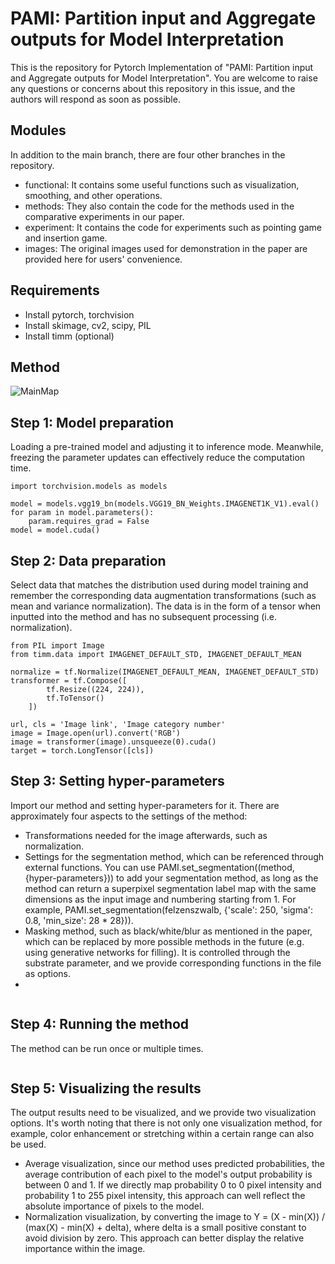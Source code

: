 # PAMI: Partition input and Aggregate outputs for Model Interpretation
This is the repository for Pytorch Implementation of "PAMI: Partition input and Aggregate outputs for Model Interpretation". You are welcome to raise any questions or concerns about this repository in this issue, and the authors will respond as soon as possible.

## Modules
In addition to the main branch, there are four other branches in the repository.
- functional: It contains some useful functions such as visualization, smoothing, and other operations.
- methods: They also contain the code for the methods used in the comparative experiments in our paper.
- experiment: It contains the code for experiments such as pointing game and insertion game.
- images: The original images used for demonstration in the paper are provided here for users' convenience.

## Requirements
- Install pytorch, torchvision
- Install skimage, cv2, scipy, PIL
- Install timm (optional)

## Method
![MainMap](https://github.com/fuermowei/PAMI/assets/47769416/65d4a763-936a-433d-b19f-9cd5934d85fd)

## Step 1: Model preparation
Loading a pre-trained model and adjusting it to inference mode. Meanwhile, freezing the parameter updates can effectively reduce the computation time.
```
import torchvision.models as models

model = models.vgg19_bn(models.VGG19_BN_Weights.IMAGENET1K_V1).eval()
for param in model.parameters():
    param.requires_grad = False
model = model.cuda()
```

## Step 2: Data preparation
Select data that matches the distribution used during model training and remember the corresponding data augmentation transformations (such as mean and variance normalization).
The data is in the form of a tensor when inputted into the method and has no subsequent processing (i.e. normalization).
```
from PIL import Image
from timm.data import IMAGENET_DEFAULT_STD, IMAGENET_DEFAULT_MEAN

normalize = tf.Normalize(IMAGENET_DEFAULT_MEAN, IMAGENET_DEFAULT_STD)
transformer = tf.Compose([
        tf.Resize((224, 224)),
        tf.ToTensor()
    ])
    
url, cls = 'Image link', 'Image category number'
image = Image.open(url).convert('RGB')
image = transformer(image).unsqueeze(0).cuda()
target = torch.LongTensor([cls])
```


## Step 3: Setting hyper-parameters
Import our method and setting hyper-parameters for it.
There are approximately four aspects to the settings of the method:
- Transformations needed for the image afterwards, such as normalization.
- Settings for the segmentation method, which can be referenced through external functions. You can use PAMI.set_segmentation((method, {hyper-parameters})) to add your segmentation method, as long as the method can return a superpixel segmentation label map with the same dimensions as the input image and numbering starting from 1. For example, PAMI.set_segmentation(felzenszwalb, {'scale': 250, 'sigma': 0.8, 'min_size': 28 * 28})).
- Masking method, such as black/white/blur as mentioned in the paper, which can be replaced by more possible methods in the future (e.g. using generative networks for filling). It is controlled through the substrate parameter, and we provide corresponding functions in the file as options.
- 
```

```

## Step 4: Running the method
The method can be run once or multiple times.
```
```

## Step 5: Visualizing the results
The output results need to be visualized, and we provide two visualization options. It's worth noting that there is not only one visualization method, for example, color enhancement or stretching within a certain range can also be used.
- Average visualization, since our method uses predicted probabilities, the average contribution of each pixel to the model's output probability is between 0 and 1. If we directly map probability 0 to 0 pixel intensity and probability 1 to 255 pixel intensity, this approach can well reflect the absolute importance of pixels to the model.
- Normalization visualization, by converting the image to Y = (X - min(X)) / (max(X) - min(X) + delta), where delta is a small positive constant to avoid division by zero. This approach can better display the relative importance within the image.
```
```
